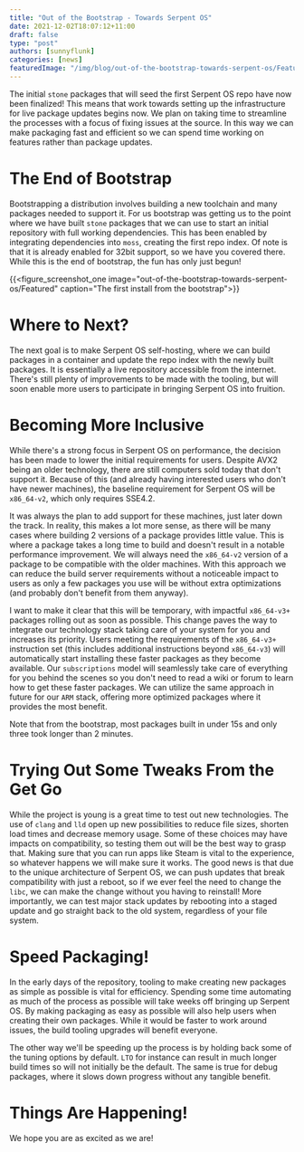 ```yaml
---
title: "Out of the Bootstrap - Towards Serpent OS"
date: 2021-12-02T18:07:12+11:00
draft: false
type: "post"
authors: [sunnyflunk]
categories: [news]
featuredImage: "/img/blog/out-of-the-bootstrap-towards-serpent-os/Featured.webp"
---
```


The initial `stone` packages that will seed the first Serpent OS repo have now been finalized! This means that work
towards setting up the infrastructure for live package updates begins now. We plan on taking time to streamline the
processes with a focus of fixing issues at the source. In this way we can make packaging fast and efficient so we can
spend time working on features rather than package updates.

<!--more-->

# The End of Bootstrap

Bootstrapping a distribution involves building a new toolchain and many packages needed to support it. For us bootstrap
was getting us to the point where we have built `stone` packages that we can use to start an initial repository with
full working dependencies. This has been enabled by integrating dependencies into `moss`, creating the first repo index.
Of note is that it is already enabled for 32bit support, so we have you covered there. While this is the end of
bootstrap, the fun has only just begun!

{{<figure_screenshot_one image="out-of-the-bootstrap-towards-serpent-os/Featured" caption="The first install from the bootstrap">}}

# Where to Next?

The next goal is to make Serpent OS self-hosting, where we can build packages in a container and update the repo index
with the newly built packages. It is essentially a live repository accessible from the internet. There's still plenty of
improvements to be made with the tooling, but will soon enable more users to participate in bringing Serpent OS into
fruition.

# Becoming More Inclusive

While there's a strong focus in Serpent OS on performance, the decision has been made to lower the initial requirements
for users. Despite AVX2 being an older technology, there are still computers sold today that don't support it. Because
of this (and already having interested users who don't have newer machines), the baseline requirement for Serpent OS
will be `x86_64-v2`, which only requires SSE4.2.

It was always the plan to add support for these machines, just later down the track. In reality, this makes a lot more
sense, as there will be many cases where building 2 versions of a package provides little value. This is where a package
takes a long time to build and doesn't result in a notable performance improvement. We will always need the `x86_64-v2`
version of a package to be compatible with the older machines. With this approach we can reduce the build server
requirements without a noticeable impact to users as only a few packages you use will be without extra optimizations
(and probably don't benefit from them anyway).

I want to make it clear that this will be temporary, with impactful `x86_64-v3+` packages rolling out as soon as
possible. This change paves the way to integrate our technology stack taking care of your system for you and increases
its priority. Users meeting the requirements of the `x86_64-v3+` instruction set (this includes additional instructions
beyond `x86_64-v3`) will automatically start installing these faster packages as they become available. Our
`subscriptions` model will seamlessly take care of everything for you behind the scenes so you don't need to read a
wiki or forum to learn how to get these faster packages. We can utilize the same approach in future for our `ARM` stack,
offering more optimized packages where it provides the most benefit.

Note that from the bootstrap, most packages built in under 15s and only three took longer than 2 minutes.

# Trying Out Some Tweaks From the Get Go

While the project is young is a great time to test out new technologies. The use of `clang` and `lld` open up new
possibilities to reduce file sizes, shorten load times and decrease memory usage. Some of these choices may have
impacts on compatibility, so testing them out will be the best way to grasp that. Making sure that you can run apps like
Steam is vital to the experience, so whatever happens we will make sure it works. The good news is that due to the
unique architecture of Serpent OS, we can push updates that break compatibility with just a reboot, so if we ever feel
the need to change the `libc`, we can make the change without you having to reinstall! More importantly, we can test
major stack updates by rebooting into a staged update and go straight back to the old system, regardless of your file
system.

# Speed Packaging!

In the early days of the repository, tooling to make creating new packages as simple as possible is vital for
efficiency. Spending some time automating as much of the process as possible will take weeks off bringing up Serpent OS.
By making packaging as easy as possible will also help users when creating their own packages. While it would be faster
to work around issues, the build tooling upgrades will benefit everyone.

The other way we'll be speeding up the process is by holding back some of the tuning options by default. `LTO` for
instance can result in much longer build times so will not initially be the default. The same is true for debug
packages, where it slows down progress without any tangible benefit.

# Things Are Happening!

We hope you are as excited as we are!
